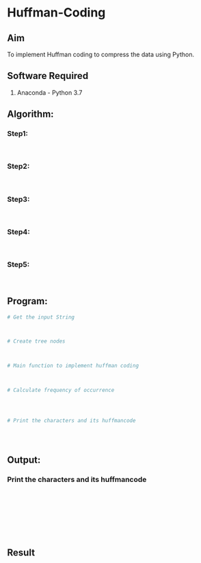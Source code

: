 # Huffman-Coding
## Aim
To implement Huffman coding to compress the data using Python.

## Software Required
1. Anaconda - Python 3.7

## Algorithm:
### Step1:
<br>


### Step2:
<br>

### Step3:
<br>

### Step4:
<br>

### Step5:
<br>

 
## Program:

``` Python
# Get the input String



# Create tree nodes



# Main function to implement huffman coding



# Calculate frequency of occurrence




# Print the characters and its huffmancode





```
## Output:

### Print the characters and its huffmancode
<br>
<br>
<br>
<br>
<br>
<br>



## Result

